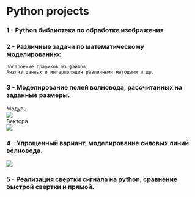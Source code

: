 # Python projects  
### 1 - Python библиотека по обработке изображения  
### 2 - Различные задачи по математическому моделированию:  
    Построение графиков из файлов,  
    Анализ данных и интерполяция различными методами и др.  
### 3 - Моделирование полей волновода, рассчитанных на заданные размеры.  
Модуль  
![](https://github.com/Ziker0k/pythonProjects/blob/main/3-WavesInWaveguide/11.gif)  
Вектора  
![](https://github.com/Ziker0k/pythonProjects/blob/main/3-WavesInWaveguide/2.gif)  

### 4 - Упрощенный вариант, моделирование силовых линий волновода.
![](https://github.com/Ziker0k/pythonProjects/blob/main/4-WavesInWaveguideEASY/1.png)  

### 5 -  Реализация свертки сигнала на python, сравнение быстрой свертки и прямой.
